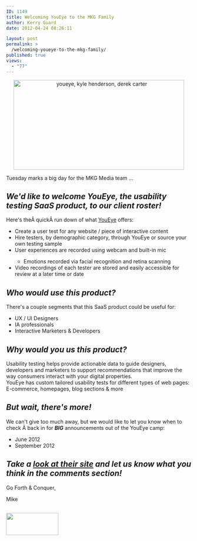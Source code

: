 ```yaml
---
ID: 1149
title: Welcoming YouEye to the MKG Family
author: Kerry Guard
date: 2012-04-24 08:26:11

layout: post
permalink: >
  /welcoming-youeye-to-the-mkg-family/
published: true
views:
  - "77"
---
```

<p style="text-align: center;"><img class="aligncenter  wp-image-1150" title="youeye metrics" src="http://mkgmediagroup.com/wp-content/uploads/2012/04/youeye-metrics.png" alt="youeye, kyle henderson, derek carter" width="464" height="243" /></p>
<p style="text-align: left;">Tuesday marks a big day for the MKG Media team ...</p>

<h2 style="text-align: left;"><em>We'd like to welcome YouEye, the usability testing SaaS product, to our client roster!</em></h2>
Here's theÂ quickÂ run down of what <a href="http://youeye.com" target="_blank">YouEye</a> offers:
<ul>
	<li>Create a user test for any website / piece of interactive content</li>
	<li>Hire testers, by demographic category, through YouEye or source your own testing sample</li>
	<li>User experiences are recorded using webcam and built-in mic</li>
<ul>
	<li>Emotions recorded via facial recognition and retina scanning</li>
</ul>
	<li>Video recordings of each tester are stored and easily accessible for review at a later time or date</li>
</ul>
<h2><em>Who would use this product?</em></h2>
There's a couple segments that this SaaS product could be useful for:
<ul>
	<li>UX / UI Designers</li>
	<li>IA professionals</li>
	<li>Interactive Marketers &amp; Developers</li>
</ul>
<div>
<h2><em>Why would you us this product?</em></h2>
Usability testing helps provide actionable data to guide designers, developers and marketers to support recommendations that improve the way consumers interact with your digital properties.

</div>
<div>YouEye has custom tailored usability tests for different types of web pages: E-commerce, homepages, blog sections &amp; more</div>
<h2><em>But wait, there's more!</em></h2>
We can't give too much away, but we would like to let you know when to check Â back in for <em><strong>BIG</strong></em> announcements out of the YouEye camp:
<ul>
	<li>June 2012</li>
	<li>September 2012</li>
</ul>
<h2><em>Take a <a href="http://youeye.com" target="_blank">look at their site</a> and let us know what you think in the comments section!</em></h2>
Go Forth &amp; Conquer,

Mike
<h2><img class="wp-image-1153 aligncenter" title="youeye logo" src="http://mkgmediagroup.com/wp-content/uploads/2012/04/youeye-logo1.png" alt="" width="142" height="60" /></h2>